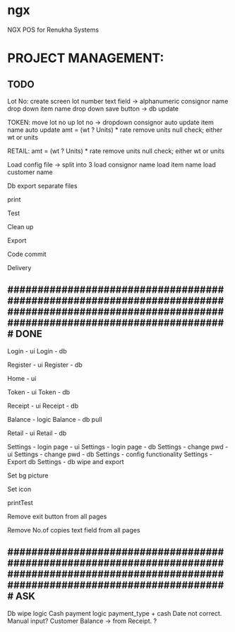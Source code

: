 # ngx

NGX POS for Renukha Systems

# PROJECT MANAGEMENT:

TODO
-----



Lot No:
create screen
lot number text field -> alphanumeric
consignor name drop down
item name drop down
save button -> db update

TOKEN:
move lot no up
lot no -> dropdown
consignor auto update
item name auto update
amt = (wt ? Units) * rate
remove units null check; either wt or units

RETAIL:
amt = (wt ? Units) * rate
remove units null check; either wt or units

Load config file -> split into 3
load consignor name
load item name
load customer name

Db export separate files

print

Test

Clean up

Export

Code commit

Delivery

#################################################################################################################################################
DONE
-----

Login - ui
Login - db

Register - ui
Register - db

Home - ui

Token - ui
Token - db

Receipt - ui
Receipt - db

Balance - logic
Balance - db pull

Retail - ui
Retail - db

Settings - login page - ui
Settings - login page - db
Settings - change pwd - ui
Settings - change pwd - db
Settings - config functionality
Settings - Export db
Settings - db wipe and export

Set bg picture

Set icon

printTest

Remove exit button from all pages

Remove No.of copies text field from all pages

#################################################################################################################################################
ASK
-----
Db wipe logic
Cash payment logic
payment_type + cash
Date not correct. Manual input?
Customer Balance -> from Receipt. ?
